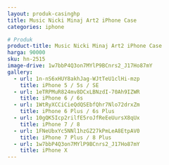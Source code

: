 ```yaml
---
layout: produk-casinghp
title: Music Nicki Minaj Art2 iPhone Case
categories: iphone

# Produk
product-title: Music Nicki Minaj Art2 iPhone Case
harga: 90000
sku: hn-2515
image-drive: 1w7bbP4Q3on7MYlP9BCnrs2_J17Ho87mY
gallery:
  - url: 1n-nS6xHUY8akhJag-WJtTeU1clHi-mzp
    title: iPhone 5 / 5s / SE
  - url: 1eTRPMuR824mv8DCxLBNzdI-70Ah9IZWR
    title: iPhone 6 / 6s
  - url: 1WtRyXCCiCieQdQSEbfQhr7Nlo72drxZm
    title: iPhone 6 Plus / 6s Plus
  - url: 10gQK5Icp2rilfE5roJfReEeUursX8qUx
    title: iPhone 7 / 8
  - url: 1FNeUbxYc5NNl1hzGZ27kPmLeA8EtpAV0
    title: iPhone 7 Plus / 8 Plus
  - url: 1w7bbP4Q3on7MYlP9BCnrs2_J17Ho87mY
    title: iPhone X
---
```


